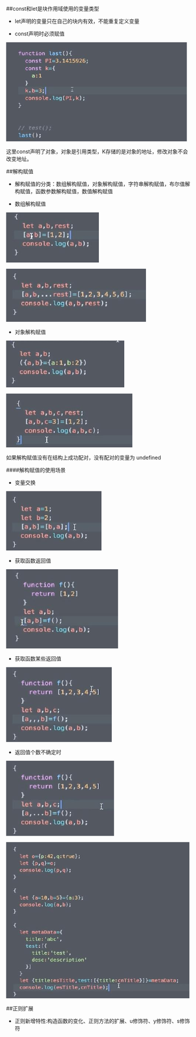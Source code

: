 ##const和let是块作用域使用的变量类型

- let声明的变量只在自己的块内有效，不能重复定义变量

- const声明时必须赋值

![](/assets/360截图20171101210551899.jpg)

这里const声明了对象，对象是引用类型，K存储的是对象的地址，修改对象不会改变地址。




##解构赋值

- 解构赋值的分类：数组解构赋值，对象解构赋值，字符串解构赋值，布尔值解构赋值，函数参数解构赋值，数值解构赋值

- 数组解构赋值

![](/assets/360截图20171101211402874.jpg)

![](/assets/360截图20171101211459459.jpg)

- 对象解构赋值

![](/assets/360截图20171101211745337.jpg)

![](/assets/360截图20171101212040778.jpg)

如果解构赋值没有在结构上成功配对，没有配对的变量为    undefined

####解构赋值的使用场景

- 变量交换

![](/assets/360截图20171101212203098.jpg)

- 获取函数返回值

![](/assets/360截图20171101212325367.jpg)

- 获取函数某些返回值

![](/assets/360截图20171101212441277.jpg)

- 返回值个数不确定时

![](/assets/360截图20171101212550779.jpg)


![](/assets/360截图20171101215015078.jpg)





##正则扩展

- 正则新增特性:构造函数的变化、正则方法的扩展、u修饰符、y修饰符、s修饰符























